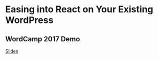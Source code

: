# Easing into React on Your Existing WordPress
## WordCamp 2017 Demo

[Slides](https://docs.google.com/presentation/d/1HvXS0x6uW8o22iXO713oilwmC8_pl3lRFgzjzW7Ilhw/)
